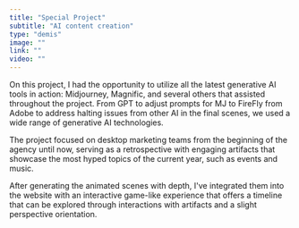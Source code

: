 ```yaml
---
title: "Special Project"
subtitle: "AI content creation"
type: "demis"
image: ""
link: ""
video: ""
---
```


On this project, I had the opportunity to utilize all the latest generative AI tools in action: Midjourney, Magnific, and several others that assisted throughout the project. From GPT to adjust prompts for MJ to FireFly from Adobe to address halting issues from other AI in the final scenes, we used a wide range of generative AI technologies.

The project focused on desktop marketing teams from the beginning of the agency until now, serving as a retrospective with engaging artifacts that showcase the most hyped topics of the current year, such as events and music.

After generating the animated scenes with depth, I've integrated them into the website with an interactive game-like experience that offers a timeline that can be explored through interactions with artifacts and a slight perspective orientation.
